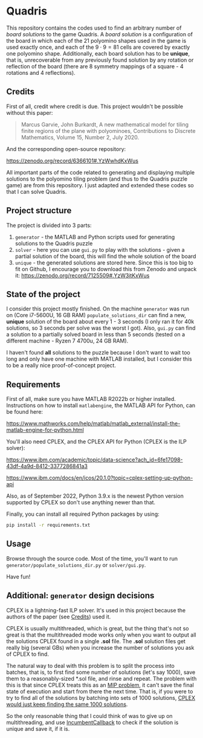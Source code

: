 # Quadris

This repository contains the codes used to find an arbitrary number of _board solutions_ to the game Quadris. A _board solution_ is a configuration of the board in which each of the 21 polyomino shapes used in the game is used exactly once, and each of the $9 \cdot 9 = 81$ cells are covered by exactly one polyomino shape. Additionally, each board solution has to be **unique**, that is, unrecoverable from any previously found solution by any rotation or reflection of the board (there are 8 symmetry mappings of a square - 4 rotations and 4 reflections).

## Credits

First of all, credit where credit is due. This project wouldn't be possible without this paper:

> Marcus Garvie, John Burkardt, A new mathematical model for tiling     finite regions of the plane with polyominoes, Contributions to Discrete Mathematics, Volume 15, Number 2, July 2020.

And the corresponding open-source repository:

https://zenodo.org/record/6366101#.YzWwhdKxWus

All important parts of the code related to generating and displaying multiple solutions to the polyomino tiling problem (and thus to the Quadris puzzle game) are from this repository. I just adapted and extended these codes so that I can solve Quadris.

## Project structure
The project is divided into 3 parts:
1. `generator` - the MATLAB and Python scripts used for generating solutions to the Quadris puzzle
2. `solver` - here you can use `gui.py` to play with the solutions - given a partial solution of the board, this will find the whole solution of the board
3. `unique` - the generated solutions are stored here. Since this is too big to fit on Github, I encourage you to download this from Zenodo and unpack it:
    https://zenodo.org/record/7125509#.YzW3itKxWus

## State of the project

I consider this project mostly finished. On the machine `generator` was run on (Core i7-5600U, 16 GB RAM) `populate_solutions_dir` can find a new, **unique** solution of the board about every 1 - 3 seconds (I only ran it for 40k solutions, so 3 seconds per solve was the worst I got). Also, `gui.py` can find a solution to a partially solved board in less than 5 seconds (tested on a different machine - Ryzen 7 4700u, 24 GB RAM).

I haven't found **all** solutions to the puzzle because I don't want to wait too long and only have one machine with MATLAB installed, but I consider this to be a really nice proof-of-concept project.

## Requirements

First of all, make sure you have MATLAB R2022b or higher installed. 
Instructions on how to install `matlabengine`, the MATLAB API for Python, can be found here:

https://www.mathworks.com/help/matlab/matlab_external/install-the-matlab-engine-for-python.html

You'll also need CPLEX, and the CPLEX API for Python (CPLEX is the ILP solver):

https://www.ibm.com/academic/topic/data-science?ach_id=6fe17098-43df-4a9d-8412-3377286841a3

https://www.ibm.com/docs/en/icos/20.1.0?topic=cplex-setting-up-python-api


Also, as of September 2022, Python 3.9.x is the newest Python version supported by CPLEX so don't use anything newer than that.
 

Finally, you can install all required Python packages by using:

```bash
pip install -r requirements.txt
```

## Usage

Browse through the source code. Most of the time, you'll want to run `generator/populate_solutions_dir.py` or `solver/gui.py`.

Have fun!

## Additional: `generator` design decisions

CPLEX is a lightning-fast ILP solver. It's used in this project because the authors of the paper (see [Credits](#credits)) used it. 

CPLEX is usually multithreaded, which is great, but the thing that's not so great is that the multithreaded mode works only when you want to output all the solutions CPLEX found in a single **.sol** file. The **.sol** solution files get really big (several GBs) when you increase the number of solutions you ask of CPLEX to find.

The natural way to deal with this problem is to split the process into batches, that is, to first find some number of solutions (let's say 1000), save them to a reasonably-sized *.sol file, and rinse and repeat. The problem with this is that since CPLEX treats this as an [MIP problem](https://www.ibm.com/docs/en/icos/20.1.0?topic=mip-stating-problem), it can't save the final state of execution and start from there the next time. That is, if you were to try to find all of the solutions by batching into sets of 1000 solutions, [CPLEX would just keep finding the same 1000 solutions](https://www.ibm.com/support/pages/stop-cplex-optimization-run-and-resume-it-later-time).

So the only reasonable thing that I could think of was to give up on multithreading, and use [IncumbentCallback](https://www.ibm.com/docs/en/icos/12.8.0.0?topic=SSSA5P_12.8.0/ilog.odms.cplex.help/refpythoncplex/html/cplex.callbacks.IncumbentCallback-class.html) to check if the solution is unique and save it, if it is.


